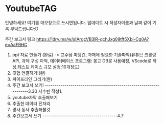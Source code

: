 # YoutubeTAG
안녕하세요! 여기를 매모장으로 쓰시면됩니다. 업데이트 시 작성자이름과 날짜 같이 기록 부탁드립니다:D

 주간 보고서 링크
https://1drv.ms/w/s!ArgcVB3lR-qchJxg08tft5Xbi-Cg0A?e=AaFBHC

1. ppt 자료 만들기 (완료) -> 교수님 미팅건, 과재에 필요한 기술파악(유튜브 크롤링API, 과제 구성 파악, 데이터베이스 프로그램: 몽고 DB로 사용예정, VScode로 작성,테스트 케이스 규모 설정:10개정도)
2. 깃헙 연결하기!(완)
3. 파이프라인 그리기(완)
4. 주간 보고서 쓰기!
------------------------------------------------------------------3.30 서수빈 작성1.
1. youtube자막 추출해보기
2. 추출한 데이터 전처리
3. 명사 동사 추출해볼것
4. 주간보고서 쓰기
   --------------------------------------4.7 
